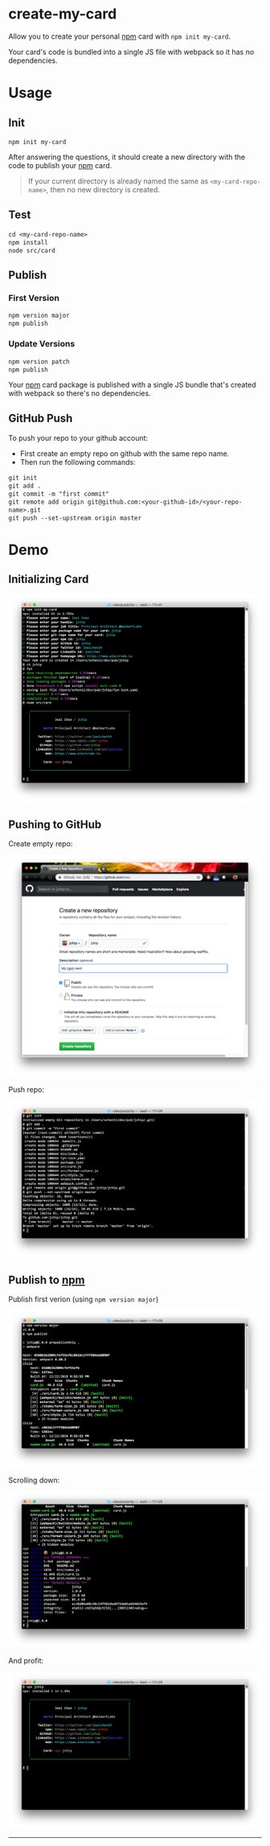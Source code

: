 # create-my-card

Allow you to create your personal [npm] card with `npm init my-card`.

Your card's code is bundled into a single JS file with webpack so it has no dependencies.

# Usage

## Init

```
npm init my-card
```

After answering the questions, it should create a new directory with the code to publish your [npm] card.

> If your current directory is already named the same as `<my-card-repo-name>`, then no new directory is created.

## Test

```
cd <my-card-repo-name>
npm install
node src/card
```

## Publish

### First Version

```
npm version major
npm publish
```

### Update Versions

```
npm version patch
npm publish
```

Your [npm] card package is published with a single JS bundle that's created with webpack so there's no dependencies.

## GitHub Push

To push your repo to your github account:

- First create an empty repo on github with the same repo name.
- Then run the following commands:

```
git init
git add .
git commit -m "first commit"
git remote add origin git@github.com:<your-github-id>/<your-repo-name>.git
git push --set-upstream origin master
```

# Demo

## Initializing Card

![Initialize Card][init-your-card]

## Pushing to GitHub

Create empty repo:

![Create empty repo][create-empty-repo]

Push repo:

![Push repo][push-repo]

## Publish to [npm]

Publish first verion (using `npm version major`)

![Publish first version][publish-1]

Scrolling down:

![Publish scroll down][publish-2]

And profit:

![npx][npx]

---

[create-empty-repo]: ./images/new-repo.png
[push-repo]: ./images/push-repo.png
[init-your-card]: ./images/demo1.png
[publish-1]: ./images/publish-1.png
[publish-2]: ./images/publish-2.png
[npx]: ./images/npx.png
[npm]: https://www.npmjs.com/
